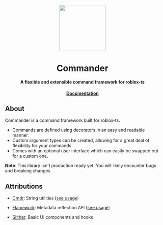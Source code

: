 <div align="center">
  <a href="https://paradoxuum.github.io/commander/" target="_blank">
	<img src="https://paradoxuum.github.io/commander/img/logo.png" width="150" />
  </a>

  <h1>Commander</h1>

  <p>
    <strong>A flexible and extensible command framework for roblox-ts</strong>
  </p>

  <h4>
    <a href="https://paradoxuum.github.io/commander/">Documentation</a>
  </h4>
</div>

## About

Commander is a command framework built for roblox-ts.

- Commands are defined using decorators in an easy and readable manner.
- Custom argument types can be created, allowing for a great deal of flexibility for your commands.
- Comes with an optional user interface which can easily be swapped out for a custom one.

**Note**: This library isn't production ready yet. You will likely encounter bugs and breaking changes.

## Attributions

-   [Cmdr](https://github.com/evaera/Cmdr): String utilities ([see usage](src/shared/util/string.ts))

-   [Flamework](https://github.com/rbxts-flamework/core): Metadata reflection API ([see usage](src/shared/util/reflect.ts))

-   [Slither](https://github.com/littensy/slither): Basic UI components and hooks
